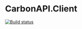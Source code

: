 # CarbonAPI.Client
[![Build status](https://ci.appveyor.com/api/projects/status/lsme8rk42yurh8x4?svg=true)](https://ci.appveyor.com/project/Backs/carbonapi-client)